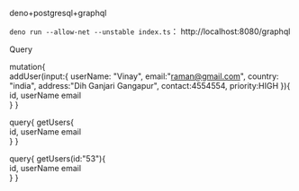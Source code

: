 deno+postgresql+graphql



`deno run --allow-net --unstable index.ts`：
 http://localhost:8080/graphql


Query

mutation{	
   addUser(input:{
     userName: "Vinay",
     email:"raman@gmail.com",
     country: "india",
     address:"Dih Ganjari Gangapur",
     contact:4554554,
     priority:HIGH
  }){
    id,
    userName
    email    
  }
}


query{ getUsers{   
     id,
     userName
     email     
  }
}



query{ getUsers(id:"53"){   
     id,
     userName
     email     
  }
}
